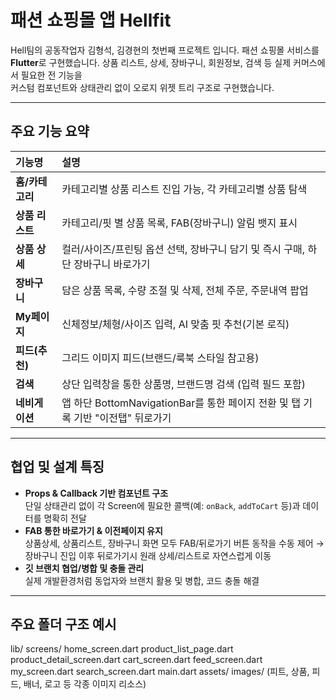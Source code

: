 #  패션 쇼핑몰 앱 Hellfit 
Hell팀의 공동작업자 김형석, 김경현의 첫번째 프로젝트 입니다.
패션 쇼핑몰 서비스를 **Flutter**로 구현했습니다. 
상품 리스트, 상세, 장바구니, 회원정보, 검색 등 실제 커머스에서 필요한 전 기능을  
커스텀 컴포넌트와 상태관리 없이 오로지 위젯 트리 구조로 구현했습니다.

---

##  주요 기능 요약

| 기능명         | 설명                                                                 |
| :------------- | :------------------------------------------------------------------- |
| **홈/카테고리** | 카테고리별 상품 리스트 진입 가능, 각 카테고리별 상품 탐색                |
| **상품 리스트** | 카테고리/핏 별 상품 목록, FAB(장바구니) 알림 뱃지 표시                  |
| **상품 상세**   | 컬러/사이즈/프린팅 옵션 선택, 장바구니 담기 및 즉시 구매, 하단 장바구니 바로가기 |
| **장바구니**   | 담은 상품 목록, 수량 조절 및 삭제, 전체 주문, 주문내역 팝업             |
| **My페이지**   | 신체정보/체형/사이즈 입력, AI 맞춤 핏 추천(기본 로직)                   |
| **피드(추천)** | 그리드 이미지 피드(브랜드/룩북 스타일 참고용)                          |
| **검색**       | 상단 입력창을 통한 상품명, 브랜드명 검색 (입력 필드 포함)                |
| **네비게이션** | 앱 하단 BottomNavigationBar를 통한 페이지 전환 및 탭 기록 기반 "이전탭" 뒤로가기 |

---

##  협업 및 설계 특징

- **Props & Callback 기반 컴포넌트 구조**  
  단일 상태관리 없이 각 Screen에 필요한 콜백(예: `onBack`, `addToCart` 등)과 데이터를 명확히 전달
- **FAB 통한 바로가기 & 이전페이지 유지**  
  상품상세, 상품리스트, 장바구니 화면 모두 FAB/뒤로가기 버튼 동작을 수동 제어 →  
  장바구니 진입 이후 뒤로가기시 원래 상세/리스트로 자연스럽게 이동
- **깃 브랜치 협업/병합 및 충돌 관리**  
  실제 개발환경처럼 동업자와 브랜치 활용 및 병합, 코드 충돌 해결

---

##  주요 폴더 구조 예시

lib/
screens/
home_screen.dart
product_list_page.dart
product_detail_screen.dart
cart_screen.dart
feed_screen.dart
my_screen.dart
search_screen.dart
main.dart
assets/
images/
(피트, 상품, 피드, 배너, 로고 등 각종 이미지 리소스)

